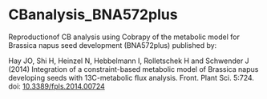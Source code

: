 # CBanalysis_BNA572plus
Reproductionof CB analysis using Cobrapy of the metabolic model for Brassica napus seed development (BNA572plus) published by:

Hay JO, Shi H, Heinzel N, Hebbelmann I, Rolletschek H and Schwender J (2014) Integration of a constraint-based metabolic model of Brassica napus developing seeds with 13C-metabolic flux analysis. Front. Plant Sci. 5:724. doi: [10.3389/fpls.2014.00724](https://www.frontiersin.org/journals/plant-science/articles/10.3389/fpls.2014.00724/full)
